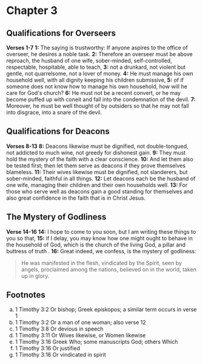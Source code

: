 # Chapter 3

## Qualifications for Overseers

**Verses 1-7**
**1:** The saying is trustworthy: If anyone aspires to the office of overseer, he desires a noble task.
**2:** Therefore an overseer must be above reproach, the husband of one wife, sober-minded, self-controlled, respectable, hospitable, able to teach,
**3:** not a drunkard, not violent but gentle, not quarrelsome, not a lover of money.
**4:** He must manage his own household well, with all dignity keeping his children submissive,
**5:** of if someone does not know how to manage his own household, how will he care for God's church?
**6:** He must not be a recent convert, or he may become puffed up with coneit and fall into the condemnation of the devil.
**7:** Moreover, he must be well thought of by outsiders so that he may not fall into disgrace, into a snare of the devil.

## Qualifications for Deacons

**Verses 8-13**
**8:** Deacons likewise must be dignified, not double-tongued, not addicted to much wine, not greedy for dishonest gain.
**9:** They must hold the mystery of the faith with a clear conscience.
**10:** And let them also be tested first; then let them serve as deacons if they prove themselves blameless.
**11:** Their wives likewise must be dignified, not slanderers, but sober-minded, faithful in all things. 
**12:** Let deacons each be the husband of one wife, managing their children and their own households well. 
**13:** For those who serve well as deacons gain a good standing for themselves and also great confidence in the faith that is in Christ Jesus.

## The Mystery of Godliness

**Verse 14-16**
**14:** I hope to come to you soon, but I am writing these things to you so that,
**15:** if I delay, you may know how one might ought to behave in the household of God, which is the church of the living God, a pillar and buttress of truth .
**16:** Great indeed, we confess, is the mystery of godliness:
> He was manifested in the flesh,
> vindicated by the Spirit,
> seen by angels,
> proclaimed among the nations,
> believed on in the world,
> taken up in glory.

## Footnotes

<ol type='a'>
	<li>1 Timothy 3:2 Or bishop; Greek episkopos; a similar term occurs in verse 1</li>
	<li>1 Timothy 3:2 Or a man of one woman; also verse 12</li>
	<li>1 Timothy 3:8 Or devious in speech</li>
	<li>1 Timothy 3:11 Or Wives likewise, or Women likewise</li>
	<li>1 Timothy 3:16 Greek Who; some manuscripts God; others Which</li>
	<li>1 Timothy 3:16 Or justified</li>
	<li>1 Timothy 3:16 Or vindicated in spirit</li>
</ol>
